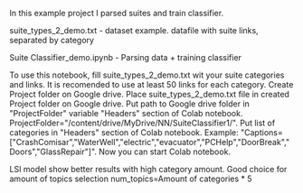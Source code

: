 In this example project I parsed suites and train classifier.

suite_types_2_demo.txt  - dataset example. datafile with suite links, separated by category

Suite Classifier_demo.ipynb - Parsing data + training classifier


To use this notebook, fill suite_types_2_demo.txt wit your suite categories and links. It is recomended to use at least 50 links for each category. Create Project folder on Google drive. Place suite_types_2_demo.txt file in created Project folder on Google drive. Put path to Google drive folder in "ProjectFolder" variable "Headers" section of Colab notebook. ProjectFolder="/content/drive/MyDrive/NN/SuiteClassifier1/". Put list of categories in "Headers" section of Colab notebook. Example: "Captions=["CrashComisar","WaterWell","electric","evacuator","PCHelp","DoorBreak","Doors","GlassRepair"]". Now you can start Colab notebook.

LSI model show better results with high category amount. Good choice for amount of topics selection num_topics=Amount of categories * 5
